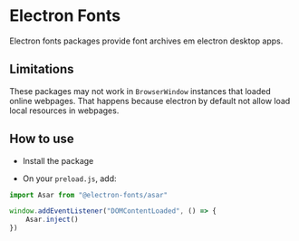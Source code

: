 # Electron Fonts

Electron fonts packages provide font archives em electron desktop apps.

## Limitations

These packages may not work in `BrowserWindow` instances that loaded online webpages. That happens because electron by default not allow load local resources in webpages.

## How to use

* Install the package

* On your `preload.js`, add:

```ts
import Asar from "@electron-fonts/asar"

window.addEventListener("DOMContentLoaded", () => {
    Asar.inject()
})
```